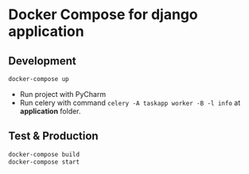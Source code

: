 # Docker Compose for django application

## Development

``` bash
docker-compose up
```

* Run project with PyCharm
* Run celery with command `celery -A taskapp worker -B -l info` at **application** folder.

## Test & Production

``` bash
docker-compose build
docker-compose start
```
